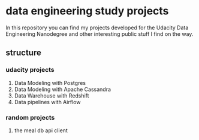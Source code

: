 # data engineering study projects

In this repository you can find my projects developed for the Udacity Data Engineering Nanodegree and other interesting public stuff I find on the way.

## structure

### udacity projects

1. Data Modeling with Postgres
2. Data Modeling with Apache Cassandra
3. Data Warehouse with Redshift
4. Data pipelines with Airflow

### random projects

1. the meal db api client


